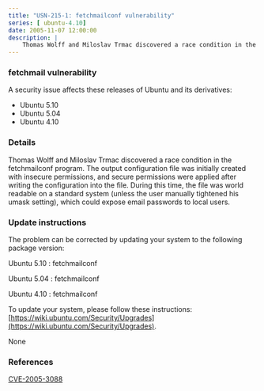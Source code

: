 ```yaml
---
title: "USN-215-1: fetchmailconf vulnerability"
series: [ ubuntu-4.10]
date: 2005-11-07 12:00:00
description: |
    Thomas Wolff and Miloslav Trmac discovered a race condition in the fetchmailconf program. The output configuration file was initially created with insecure permissions, and secure permissions were applied after writing the configuration into the file. During this time, the file was world readable on a standard system (unless the user manually tightened his umask setting), which could expose email passwords to local users.
--- 
```

 
 


### fetchmail vulnerability

A security issue affects these releases of Ubuntu and its derivatives:

* Ubuntu 5.10
* Ubuntu 5.04
* Ubuntu 4.10

### Details

Thomas Wolff and Miloslav Trmac discovered a race condition in the fetchmailconf program. The output configuration file was initially created with insecure permissions, and secure permissions were applied after writing the configuration into the file. During this time, the file was world readable on a standard system (unless the user manually tightened his umask setting), which could expose email passwords to local users.

### Update instructions

The problem can be corrected by updating your system to the following package version:

Ubuntu 5.10
 : fetchmailconf 

Ubuntu 5.04
 : fetchmailconf 

Ubuntu 4.10
 : fetchmailconf 

To update your system, please follow these instructions: [https://wiki.ubuntu.com/Security/Upgrades](https://wiki.ubuntu.com/Security/Upgrades).

None

### References

 
 [CVE-2005-3088](http://people.ubuntu.com/~ubuntu-security/cve/CVE-2005-3088)
 

